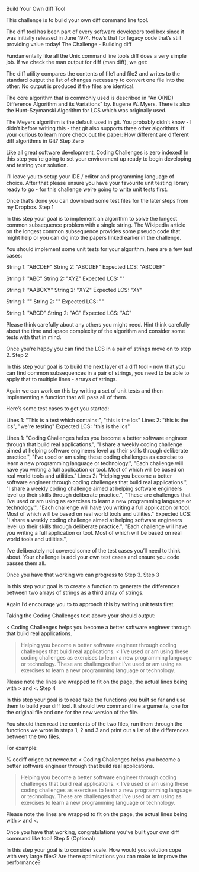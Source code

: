 Build Your Own diff Tool

This challenge is to build your own diff command line tool.

The diff tool has been part of every software developers tool box since it was initially released in June 1974. How’s that for legacy code that’s still providing value today!
The Challenge - Building diff

Fundamentally like all the Unix command line tools diff does a very simple job. If we check the man output for diff (man diff), we get:

The diff utility compares the contents of file1 and file2 and writes
to the standard output the list of changes necessary to convert one
file into the other.  No output is produced if the files are identical.

The core algorithm that is commonly used is described in "An O(ND) Difference Algorithm and its Variations" by. Eugene W. Myers. There is also the Hunt-Szymanski Algorithm for LCS which was originally used.

The Meyers algorithm is the default used in git. You probably didn’t know - I didn’t before writing this - that git also supports three other algorithms. If your curious to learn more check out the paper: How different are different diff algorithms in Git?
Step Zero

Like all great software development, Coding Challenges is zero indexed! In this step you’re going to set your environment up ready to begin developing and testing your solution.

I’ll leave you to setup your IDE / editor and programming language of choice. After that please ensure you have your favourite unit testing library ready to go - for this challenge we’re going to write unit tests first.

Once that’s done you can download some test files for the later steps from my Dropbox.
Step 1

In this step your goal is to implement an algorithm to solve the longest common subsequence problem with a single string. The Wikipedia article on the longest common subsequence provides some pseudo code that might help or you can dig into the papers linked earlier in the challenge.

You should implement some unit tests for your algorithm, here are a few test cases:

String 1: "ABCDEF"
String 2: "ABCDEF"
Expected LCS: "ABCDEF"

String 1: "ABC"
String 2: "XYZ"
Expected LCS: ""

String 1: "AABCXY"
String 2: "XYZ"
Expected LCS: "XY"

String 1: ""
String 2: ""
Expected LCS: ""

String 1: "ABCD"
String 2: "AC"
Expected LCS: "AC"

Please think carefully about any others you might need. Hint think carefully about the time and space complexity of the algorithm and consider some tests with that in mind.

Once you’re happy you can find the LCS in a pair of strings move on to step 2.
Step 2

In this step your goal is to build the next layer of a diff tool - now that you can find common subsequences in a pair of strings, you need to be able to apply that to multiple lines - arrays of strings.

Again we can work on this by writing a set of unit tests and then implementing a function that will pass all of them.

Here’s some test cases to get you started:

Lines 1: "This is a test which contains:", "this is the lcs"
Lines 2: "this is the lcs", "we're testing"
Expected LCS: "this is the lcs"

Lines 1: "Coding Challenges helps you become a better software engineer through
          that build real applications.",
         "I share a weekly coding challenge aimed at helping software
          engineers level up their skills through deliberate practice.",
         "I’ve used or am using these coding challenges as exercise
          to learn a new programming language or technology.",
         "Each challenge will have you writing a full application or
          tool. Most of which will be based on real world tools and
          utilities."
Lines 2: "Helping you become a better software engineer through
          coding challenges that build real applications.",
         "I share a weekly coding challenge aimed at helping software
          engineers level up their skills through deliberate practice.",
         "These are challenges that I’ve used or am using as exercises
          to learn a new programming language or technology.",
         "Each challenge will have you writing a full application or
          tool. Most of which will be based on real world tools and
          utilities."
Expected LCS: "I share a weekly coding challenge aimed at helping software
               engineers level up their skills through deliberate practice.",
			        "Each challenge will have you writing a full application or
               tool. Most of which will be based on real world tools and
               utilities.",

I’ve deliberately not covered some of the test cases you’ll need to think about. Your challenge is add your own test cases and ensure you code passes them all.

Once you have that working we can progress to Step 3.
Step 3

In this step your goal is to create a function to generate the differences between two arrays of strings as a third array of strings.

Again I’d encourage you to to approach this by writing unit tests first.

Taking the Coding Challenges text above your should output:

< Coding Challenges helps you become a better software engineer through
  that build real applications.
> Helping you become a better software engineer through coding challenges
  that build real applications.
< I’ve used or am using these coding challenges as exercises to learn a
  new programming language or technology.
> These are challenges that I’ve used or am using as exercises to learn
  a new programming language or technology.

Please note the lines are wrapped to fit on the page, the actual lines being with > and <.
Step 4

In this step your goal is to read take the functions you built so far and use them to build your diff tool. It should two command line arguments, one for the original file and one for the new version of the file.

You should then read the contents of the two files, run them through the functions we wrote in steps 1, 2 and 3 and print out a list of the differences between the two files.

For example:

% ccdiff origcc.txt newcc.txt
< Coding Challenges helps you become a better software engineer through
  that build real applications.
> Helping you become a better software engineer through coding challenges
  that build real applications.
< I’ve used or am using these coding challenges as exercises to learn a
  new programming language or technology.
> These are challenges that I’ve used or am using as exercises to learn
  a new programming language or technology.

Please note the lines are wrapped to fit on the page, the actual lines being with > and <.

Once you have that working, congratulations you’ve built your own diff command like tool!
Step 5 (Optional)

In this step your goal is to consider scale. How would you solution cope with very large files? Are there optimisations you can make to improve the performance?
